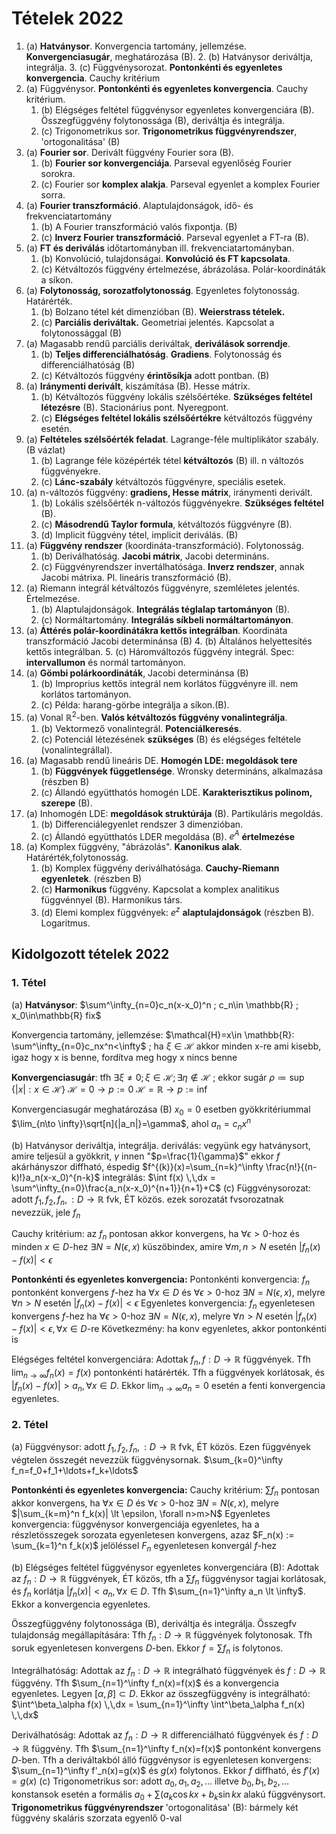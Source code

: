 # Tételek 2022

1. (a) **Hatványsor**. Konvergencia tartomány, jellemzése. **Konvergenciasugár**, meghatározása (B). 2. (b) Hatványsor deriváltja, integrálja. 3. (c) Függvénysorozat. **Pontonkénti és egyenletes konvergencia**. Cauchy kritérium
2. (a) Függvénysor. **Pontonkénti és egyenletes konvergencia**. Cauchy kritérium.
   1. (b) Elégséges feltétel függvénysor egyenletes konvergenciára (B). Összegfüggvény folytonossága (B), deriváltja és integrálja.
   2. (c) Trigonometrikus sor. **Trigonometrikus függvényrendszer**, 'ortogonalitása' (B)
3. (a) **Fourier sor**. Derivált függvény Fourier sora (B).
   1. (b) **Fourier sor konvergenciája**. Parseval egyenlőség Fourier sorokra.
   2. (c) Fourier sor **komplex alakja**. Parseval egyenlet a komplex Fourier sorra.
4. (a) **Fourier transzformáció**. Alaptulajdonságok, idő- és frekvenciatartomány
   1. (b) A Fourier transzformáció valós fixpontja. (B)
   2. (c) **Inverz Fourier transzformáció**. Parseval egyenlet a FT-ra (B).
5. (a) **FT és deriválás** időtartományban ill. frekvenciatartományban.
   1. (b) Konvolúció, tulajdonságai. **Konvolúció és FT kapcsolata**.
   2. (c) Kétváltozós függvény értelmezése, ábrázolása. Polár-koordináták a síkon.
6. (a) **Folytonosság, sorozatfolytonosság**. Egyenletes folytonosság. Határérték.
   1. (b) Bolzano tétel két dimenzióban (B). **Weierstrass tételek.**
   2. (c) **Parciális deriváltak.** Geometriai jelentés. Kapcsolat a folytonossággal (B)
7. (a) Magasabb rendű parciális deriváltak, **deriválások sorrendje**.
   1. (b) **Teljes differenciálhatóság**. **Gradiens**. Folytonosság és differenciálhatóság (B)
   2. (c) Kétváltozós függvény **érintősíkja** adott pontban. (B)
8. (a) **Iránymenti derivált**, kiszámítása (B). Hesse mátrix.
   1. (b) Kétváltozós függvény lokális szélsőértéke. **Szükséges feltétel létezésre** (B). Stacionárius pont. Nyeregpont.
   2. (c) **Elégséges feltétel lokális szélsőértékre** kétváltozós függvény esetén.
9. (a) **Feltételes szélsőérték feladat**. Lagrange-féle multiplikátor szabály. (B vázlat)
   1. (b) Lagrange féle középérték tétel **kétváltozós** (B) ill. n változós függvényekre.
   2. (c) **Lánc-szabály** kétváltozós függvényre, speciális esetek.
10. (a) n-változós függvény: **gradiens, Hesse mátrix**, iránymenti derivált.
    1. (b) Lokális szélsőérték n-változós függvényekre. **Szükséges feltétel** (B).
    2. (c) **Másodrendű Taylor formula**, kétváltozós függvényre (B).
    3. (d) Implicit függvény tétel, implicit deriválás. (B)
11. (a) **Függvény rendszer** (koordináta-transzformáció). Folytonosság.
    1. (b) Deriválhatóság. **Jacobi mátrix**, Jacobi determináns.
    2. (c) Függvényrendszer invertálhatósága. **Inverz rendszer**, annak Jacobi mátrixa. Pl. lineáris transzformáció (B).
12. (a) Riemann integrál kétváltozós függvényre, szemléletes jelentés. Értelmezése.
    1. (b) Alaptulajdonságok. **Integrálás téglalap tartományon** (B).
    2. (c) Normáltartomány. **Integrálás síkbeli normáltartományon**.
13. (a) **Áttérés polár-koordinátákra kettős integrálban**. Koordináta transzformáció Jacobi determinánsa (B) 4. (b) Általános helyettesítés kettős integrálban. 5. (c) Háromváltozós függvény integrál. Spec: **intervallumon** és normál tartományon.
14. (a) **Gömbi polárkoordináták**, Jacobi determinánsa (B)
    1. (b) Improprius kettős integrál nem korlátos függvényre ill. nem korlátos tartományon.
    2. (c) Példa: harang-görbe integrálja a síkon.(B).
15. (a) Vonal $\mathbb{R}^2$-ben. **Valós kétváltozós függvény vonalintegrálja**.
    1. (b) Vektormező vonalintegrál. **Potenciálkeresés**.
    2. (c) Potenciál létezésének **szükséges** (B) és elégséges feltétele (vonalintegrállal).
16. (a) Magasabb rendű lineáris DE. **Homogén LDE: megoldások tere**
    1. (b) **Függvények függetlensége**. Wronsky determináns, alkalmazása (részben B)
    2. (c) Állandó együtthatós homogén LDE. **Karakterisztikus polinom, szerepe** (B).
17. (a) Inhomogén LDE: **megoldások struktúrája** (B). Partikuláris megoldás.
    1. (b) Differenciálegyenlet rendszer 3 dimenzióban.
    2. (c) Állandó együtthatós LDER megoldása (B). $e^A$ **értelmezése**
18. (a) Komplex függvény, "ábrázolás". **Kanonikus alak**. Határérték,folytonosság.
    1. (b) Komplex függvény deriválhatósága. **Cauchy-Riemann egyenletek**. (részben B)
    2. (c) **Harmonikus** függvény. Kapcsolat a komplex analitikus függvénnyel (B). Harmonikus társ.
    3. (d) Elemi komplex függvények: $e^z$ **alaptulajdonságok** (részben B). Logaritmus.

## Kidolgozott tételek 2022

### 1. Tétel

(a)
**Hatványsor**: $\sum^\infty_{n=0}c_n(x-x_0)^n ; c_n\in \mathbb{R} ; x_0\in\mathbb{R} fix$

Konvergencia tartomány, jellemzése: $\mathcal{H}=x\in \mathbb{R}: \sum^\infty_{n=0}c_nx^n<\infty$ ; ha $\xi \in \mathcal{H}$ akkor minden x-re ami kisebb, igaz hogy x is benne, fordítva meg hogy x nincs benne

**Konvergenciasugár**: tfh $\exists \xi \neq 0 ; \xi \in \mathcal{H} ; \exists \eta \notin \mathcal{H}$ ; ekkor sugár $\rho \coloneqq \sup\{|x|:x\in\mathcal{H}\}$
$\mathcal{H}={0} \to p:=0$
$\mathcal{H}=\mathbb{R} \to p:= \inf$

Konvergenciasugár meghatározása (B) $x_0=0$ esetben gyökkritériummal $\lim_{n\to \infty}\sqrt[n]{|a_n|}=\gamma$, ahol $a_n=c_nx^n$

(b) Hatványsor deriváltja, integrálja.
deriválás: vegyünk egy hatványsort, amire teljesül a gyökkrit, $\gamma$ innen "$p=\frac{1}{\gamma}$"
ekkor $f$ akárhányszor diffható, éspedig $f^{(k)}(x)=\sum_{n=k}^\infty \frac{n!}{(n-k)!}a_n(x-x_0)^{n-k}$
integrálás: $\int f(x) \,\,dx = \sum^\infty_{n=0}\frac{a_n(x-x_0)^{n+1}}{n+1}+C$
(c) Függvénysorozat: adott $f_1,f_2,f_n, : D \to \mathbb{R}$ fvk, ÉT közös. ezek sorozatát fvsorozatnak nevezzük, jele $f_n$

Cauchy kritérium: az $f_n$ pontosan akkor konvergens, ha $\forall \epsilon \gt 0$-hoz és minden $x \in D$-hez $\exists N = N(\epsilon, x)$ küszöbindex, amire $\forall m,n \gt N$ esetén $|f_n(x)-f(x)|\lt \epsilon$

**Pontonkénti és egyenletes konvergencia:**
Pontonkénti konvergencia: $f_n$ pontonként konvergens $f$-hez ha $\forall x \in D$ és $\forall \epsilon \gt 0$-hoz $\exists N = N(\epsilon, x)$, melyre $\forall n \gt N$ esetén $|f_n(x)-f(x)|\lt \epsilon$
Egyenletes konvergencia: $f_n$ egyenletesen konvergens $f$-hez ha $\forall \epsilon \gt 0$-hoz $\exists N = N(\epsilon, x)$, melyre $\forall n \gt N$ esetén $|f_n(x)-f(x)|\lt \epsilon, \forall x \in D$-re
Következmény: ha konv egyenletes, akkor pontonkénti is

Elégséges feltétel konvergenciára:
Adottak $f_n, f: D \to \mathbb{R}$ függvények. Tfh $\lim_{n\to \infty}f_n(x)=f(x)$ pontonkénti határérték. Tfh a függvények korlátosak, és $|f_n(x)-f(x)|\gt a_n, \forall x \in D$. Ekkor $\lim_{n\to \infty}a_n=0$ esetén a fenti konvergencia egyenletes.

### 2. Tétel

(a)
Függvénysor: adott $f_1,f_2,f_n, : D \to \mathbb{R}$ fvk, ÉT közös. Ezen függvények végtelen összegét nevezzük függvénysornak. $\sum_{k=0}^\infty f_n=f_0+f_1+\ldots+f_k+\ldots$

**Pontonkénti és egyenletes konvergencia:**
Cauchy kritérium: $\sum f_n$ pontosan akkor konvergens, ha $\forall x \in D$ és $\forall \epsilon \gt 0$-hoz $\exists N = N(\epsilon, x)$, melyre $|\sum_{k=m}^n f_k(x)| \lt \epsilon, \forall n>m>N$
Egyenletes konvergencia: függvénysor konvergenciája egyenletes, ha a részletösszegek sorozata egyenletesen konvergens, azaz $F_n(x) := \sum_{k=1}^n f_k(x)$ jelöléssel $F_n$ egyenletesen konvergál $f$-hez

(b)
Elégséges feltétel függvénysor egyenletes konvergenciára (B):
Adottak az $f_n:D\to \mathbb{R}$ függvények, ÉT közös, tfh a $\sum f_n$ függvénysor tagjai korlátosak, és $f_n$ korlátja $|f_n(x)|<a_n, \forall x \in D$. Tfh $\sum_{n=1}^\infty a_n \lt \infty$. Ekkor a konvergencia egyenletes.

Összegfüggvény folytonossága (B), deriváltja és integrálja.
Összegfv tulajdonság megállapítására: Tfh $f_n:D\to \mathbb{R}$ függvények folytonosak. Tfh soruk egyenletesen konvergens $D$-ben. Ekkor $f=\sum f_n$ is folytonos.

Integrálhatóság: Adottak az $f_n:D\to \mathbb{R}$ integrálható függvények és $f:D\to \mathbb{R}$ függvény. Tfh $\sum_{n=1}^\infty f_n(x)=f(x)$ és a konvergencia egyenletes. Legyen $[\alpha, \beta] \subset D$. Ekkor az összegfüggvény is integrálható: $\int^\beta_\alpha f(x) \,\,dx = \sum_{n=1}^\infty \int^\beta_\alpha f_n(x) \,\,dx$

Deriválhatóság: Adottak az $f_n:D\to \mathbb{R}$ differenciálható függvények és $f:D\to \mathbb{R}$ függvény. Tfh $\sum_{n=1}^\infty f_n(x)=f(x)$ pontonként konvergens $D$-ben. Tfh a deriváltakból álló függvénysor is egyenletesen konvergens: $\sum_{n=1}^\infty f'_n(x)=g(x)$ és $g(x)$ folytonos. Ekkor $f$ diffható, és $f'(x)=g(x)$
(c)
Trigonometrikus sor: adott $a_0, a_1, a_2, \ldots$ illetve $b_0, b_1, b_2,\ldots$ konstansok esetén a formális $a_0+\sum(a_k\cos{kx}+b_k\sin{kx}$ alakú függvénysort.
**Trigonometrikus függvényrendszer**
'ortogonalitása' (B): bármely két függvény skaláris szorzata egyenlő 0-val

